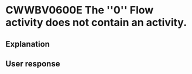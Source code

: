 # CWWBV0600E The ''0'' Flow activity does not contain an activity.

## Explanation

## User response